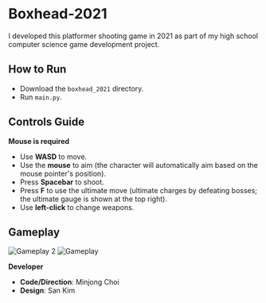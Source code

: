 # Boxhead-2021
I developed this platformer shooting game in 2021 as part of my high school computer science game development project.

## How to Run
- Download the `boxhead_2021` directory.
- Run `main.py`.

## Controls Guide
**Mouse is required**
- Use **WASD** to move.
- Use the **mouse** to aim (the character will automatically aim based on the mouse pointer's position).
- Press **Spacebar** to shoot.
- Press **F** to use the ultimate move (ultimate charges by defeating bosses; the ultimate gauge is shown at the top right).
- Use **left-click** to change weapons.

## Gameplay
![Gameplay 2](https://github.com/user-attachments/assets/d81ca149-9b8d-4c78-8516-cc7b28b2eec8)
![Gameplay](https://github.com/user-attachments/assets/8d347f22-8e04-4bea-a90f-36c8fcd3f5ff)

**Developer**
- **Code/Direction**: Minjong Choi
- **Design**: San Kim
